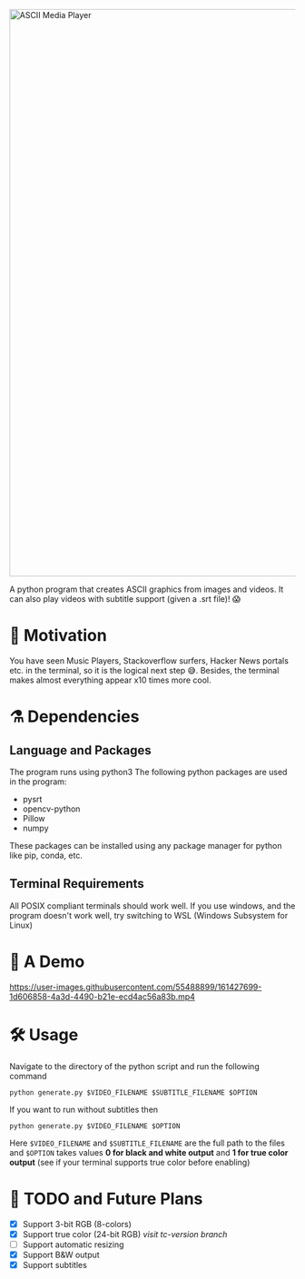 <a href="https://github.com/PK-cod3ch3mist/ANSIArtGenerator"><img src="https://raw.githubusercontent.com/PK-cod3ch3mist/ANSIArtGenerator/main/assets/AMP.svg" alt="ASCII Media Player" width="1000"></a>

A python program that creates ASCII graphics from images and videos. It can also play videos with subtitle support (given a .srt file)! :scream:

# 🍎 Motivation

You have seen Music Players, Stackoverflow surfers, Hacker News portals etc. in the terminal, so it is the logical next step 😅. Besides, the terminal makes almost everything appear x10 times more cool.

# ⚗️ Dependencies

## Language and Packages

The program runs using python3
The following python packages are used in the program:

- pysrt
- opencv-python
- Pillow
- numpy

These packages can be installed using any package manager for python like pip, conda, etc.

## Terminal Requirements

All POSIX compliant terminals should work well. If you use windows, and the program doesn't work well, try switching to WSL (Windows Subsystem for Linux)

# 🎥 A Demo

https://user-images.githubusercontent.com/55488899/161427699-1d606858-4a3d-4490-b21e-ecd4ac56a83b.mp4

# 🛠️ Usage

Navigate to the directory of the python script and run the following command
```shell
python generate.py $VIDEO_FILENAME $SUBTITLE_FILENAME $OPTION
```
If you want to run without subtitles then
```shell
python generate.py $VIDEO_FILENAME $OPTION
```
Here `$VIDEO_FILENAME` and `$SUBTITLE_FILENAME` are the full path to the files and `$OPTION` takes values **0 for black and white output** and **1 for true color output** (see if your terminal supports true color before enabling)

# 📝 TODO and Future Plans

- [x] Support 3-bit RGB (8-colors)
- [x] Support true color (24-bit RGB) *visit tc-version branch*
- [ ] Support automatic resizing
- [x] Support B&W output
- [x] Support subtitles
